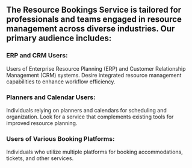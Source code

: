 ## The Resource Bookings Service is tailored for professionals and teams engaged in resource management across diverse industries. Our primary audience includes:

### ERP and CRM Users:
Users of Enterprise Resource Planning (ERP) and Customer Relationship Management (CRM) systems.
Desire integrated resource management capabilities to enhance workflow efficiency.

### Planners and Calendar Users:
Individuals relying on planners and calendars for scheduling and organization.
Look for a service that complements existing tools for improved resource planning.

### Users of Various Booking Platforms:
Individuals who utilize multiple platforms for booking accommodations, tickets, and other services. 